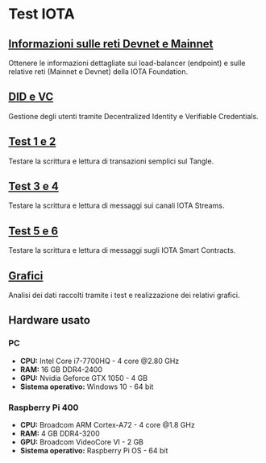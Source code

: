 # Test IOTA

## [Informazioni sulle reti Devnet e Mainnet](https://github.com/Tesi-Magistrale-FP/Test_IOTA/tree/main/info_net)
Ottenere le informazioni dettagliate sui load-balancer (endpoint) e sulle relative reti (Mainnet e Devnet) della IOTA Foundation.

## [DID e VC](https://github.com/Tesi-Magistrale-FP/Test_IOTA/tree/main/identity)
Gestione degli utenti tramite Decentralized Identity e Verifiable Credentials.

## [Test 1 e 2](https://github.com/Tesi-Magistrale-FP/Test_IOTA/tree/main/test_1_2)
Testare la scrittura e lettura di transazioni semplici sul Tangle.

## [Test 3 e 4](https://github.com/Tesi-Magistrale-FP/Test_IOTA/tree/main/test_3_4)
Testare la scrittura e lettura di messaggi sui canali IOTA Streams.

## [Test 5 e 6](https://github.com/Tesi-Magistrale-FP/Test_IOTA/tree/main/test_5_6)
Testare la scrittura e lettura di messaggi sugli IOTA Smart Contracts.

## [Grafici](https://github.com/Tesi-Magistrale-FP/Test_IOTA/blob/main/grafici/Grafici_tesi_magistrale.ipynb)
Analisi dei dati raccolti tramite i test e realizzazione dei relativi grafici.

## Hardware usato
### PC
- <strong>CPU:</strong> Intel Core i7-7700HQ - 4 core @2.80 GHz
- <strong>RAM:</strong> 16 GB DDR4-2400
- <strong>GPU:</strong> Nvidia Geforce GTX 1050 - 4 GB 
- <strong>Sistema operativo:</strong> Windows 10 - 64 bit

### Raspberry Pi 400
- <strong>CPU:</strong> Broadcom ARM Cortex-A72 - 4 core @1.8 GHz
- <strong>RAM:</strong> 4 GB DDR4-3200
- <strong>GPU:</strong> Broadcom VideoCore VI - 2 GB
- <strong>Sistema operativo:</strong> Raspberry Pi OS - 64 bit